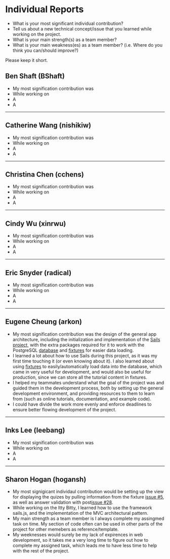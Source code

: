 # Individual Reports

- What is your most significant individual contribution?
- Tell us about a new technical concept/issue that you learned while working on the project.
- What is your main strength(s) as a team member?
- What is your main weakness(es) as a team member? (i.e. Where do you think you can/should improve?)

Please keep it short.

## Ben Shaft (BShaft)
- My most signification contribution was
- While working on
- A
- A

---

## Catherine Wang (nishikiw)
- My most signification contribution was
- While working on
- A
- A

---

## Christina Chen (cchens)
- My most signification contribution was
- While working on
- A
- A

---

## Cindy Wu (xinrwu)
- My most signification contribution was
- While working on
- A
- A

---

## Eric Snyder (radical)
- My most signification contribution was
- While working on
- A
- A

---

## Eugene Cheung (arkon)
- My most signification contribution was the design of the general app architecture, including the initialization and implementation of the [Sails project](https://github.com/UoT-CSC30x-W15/301W15-Prj-Team1-repo/commit/dbd7316cd650f4504918ae0f8a563e9f2a795ea3), with the extra packages required for it to work with the PostgreSQL [database](https://github.com/UoT-CSC30x-W15/301W15-Prj-Team1-repo/commit/346c24fa775613a07d1a1bf13f9b7ed3fcadf827) and [fixtures](https://github.com/UoT-CSC30x-W15/301W15-Prj-Team1-repo/commit/f08710de7c07b07e648096bd17426bc60d41403f) for easier data loading.
- I learned a lot about how to use Sails during this project, as it was my first time touching it (or even knowing about it). I also learned about using [fixtures](https://github.com/UoT-CSC30x-W15/301W15-Prj-Team1-repo/tree/master/test/fixtures) to easily/automatically load data into the database, which came in very useful for development, and would also be useful for production, since we can store all the tutorial content in fixtures.
- I helped my teammates understand what the goal of the project was and guided them in the development process, both by setting up the general development environment, and providing resources to them to learn from (such as online tutorials, documentation, and example code).
- I could have divide the work more evenly and enforce deadlines to ensure better flowing development of the project.

---

## Inks Lee (leebang)
- My most signification contribution was
- While working on
- A
- A

---

## Sharon Hogan (hogansh)
- My most signigicant individaul contribution would be setting up the view for displaying the quizes by pulling information from the fixture [issue #5](https://github.com/UoT-CSC30x-W15/301W15-Prj-Team1-repo/issues/5#event-237769527), as well as answer validation with post[issue #28](https://github.com/UoT-CSC30x-W15/301W15-Prj-Team1-repo/issues/28).
- While working on the Itty Bitty, I learned how to use the framework sails.js, and the implementation of the MVC architectural pattern.
- My main strength as a team member is I always complete my assingmed task on time. My section of code often can be used in other parts of the project for other memebers as reference/template.
- My weeknesses would surely be my lack of expirences in web development, so it takes me a very long time to figure out how to complete my assigned task, which leads me to have less time to help with the rest of the project.
